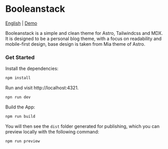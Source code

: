 # Booleanstack

[English](README.md) | [Demo](https://booleanstack.com)

Booleanstack is a simple and clean theme for Astro, Tailwindcss and MDX. It is designed to be a personal blog theme, with a focus on readability and mobile-first design, base design is taken from Mia theme of Astro.

### Get Started

Install the dependencies:

```bash
npm install
```

Run and visit http://localhost:4321.

```bash
npn run dev
```

Build the App:

```bash
npm run build
```

You will then see the `dist` folder generated for publishing, which you can preview locally with the following command:

```bash
npm run preview
```

